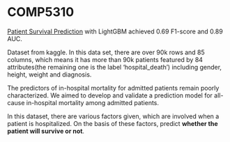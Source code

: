 # COMP5310
[Patient Survival Prediction](https://www.kaggle.com/datasets/mitishaagarwal/patient) with LightGBM achieved 0.69 F1-score and 0.89 AUC.

Dataset from kaggle. In this data set, there are over 90k rows and 85 columns, which means it has more than 90k patients featured by 84 attributes(the remaining one is the label ‘hospital_death’) including gender, height, weight and diagnosis.

The predictors of in-hospital mortality for admitted patients remain poorly characterized. We aimed to develop and validate a prediction model for all-cause in-hospital mortality among admitted patients.

In this dataset, there are various factors given, which are involved when a patient is hospitalized. On the basis of these factors, predict **whether the patient will survive or not**.

